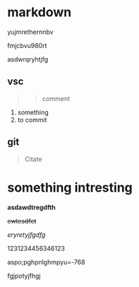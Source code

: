 # markdown

yujmrethernnbv

fmjcbvu980rt

asdwrqryhtjfg

## vsc
>>comment

1. something
2. to commit

## git

> Citate

# something intresting
**asdawdtregdfth**

~~ewtesdfet~~

*eryretyjfgdfg*


1231234456346123

aspo;pghpnlghmpyu=-768

fgjpotyjfhgj